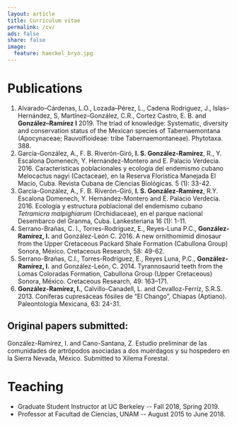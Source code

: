 ```yaml
---
layout: article
title: Curriculum vitae
permalink: /cv/
ads: false
share: false
image:
  feature: haeckel_bryo.jpg
---
```


# Publications
1. Alvarado–Cárdenas, L.O., Lozada–Pérez, L., Cadena Rodriguez, J., Islas–Hernández, S, Martínez–González, C.R., Cortez Castro, E. B. and **González–Ramírez I** 2019. The triad of knowledge: Systematic, diversity and conservation status of the Mexican species of Tabernaemontana (Apocynaceae; Rauvolfioideae: tribe Tabernaemontaneae). Phytotaxa. 388.
2. García-González, A., F. B. Riverón-Giró, **I. S. González-Ramírez**, R., Y. Escalona Domenech, Y. Hernández-Montero and E. Palacio Verdecia. 2016. Características poblacionales y ecología del endemismo cubano Melocactus nagyi (Cactaceae), en la Reserva Florística Manejada El Macío, Cuba. Revista Cubana de Ciencias Biológicas. 5 (1): 33-42.
3. García-González, A., F. B. Riverón-Giró, **I. S. González-Ramírez**, R.Y. Escalona Domenech, Y. Hernández-Montero and E. Palacio Verdecia. 2016. Ecología y estructura poblacional del endemismo cubano *Tetramicra malpighiarum* (Orchidiaceae), en el parque nacional Desembarco del Granma, Cuba. Lankesteriana 16 (1): 1-11.
4. Serrano-Brañas, C. I., Torres-Rodríguez, E., Reyes-Luna P.C., **González-Ramírez, I.** and González-León C. 2016. A new
 ornithomimid dinosaur from the Upper Cretaceous Packard Shale Formation (Cabullona Group) Sonora, México.
 Cretaceous Research, 58: 49-62.
5. Serrano-Brañas, C.I., Torres-Rodríguez, E., Reyes Luna, P.C., **González-Ramírez, I.** and González-León, C. 2014. Tyrannosaurid teeth from the Lomas Coloradas Formation, Cabullona Group (Upper Cretaceous) Sonora, México. Cretaceous Research, 49: 163–171.
6. **González-Ramírez, I.**, Calvillo-Canadell, L. and Cevalloz-Ferríz, S.R.S. 2013. Coníferas cupresáceas fósiles de “El Chango”, Chiapas (Aptiano). Paleontología Mexicana, 63: 24-31.

## Original papers submitted:
González-Ramírez, I. and Cano-Santana, Z. Estudio preliminar de las comunidades de artrópodos asociadas a dos muérdagos y su hospedero en la Sierra Nevada, México. Submitted to Xilema Forestal.

# Teaching
- Graduate Student Instructor at UC Berkeley -- Fall 2018, Spring 2019.
- Professor at Facultad de Ciencias, UNAM -- August 2015 to June 2018. 
